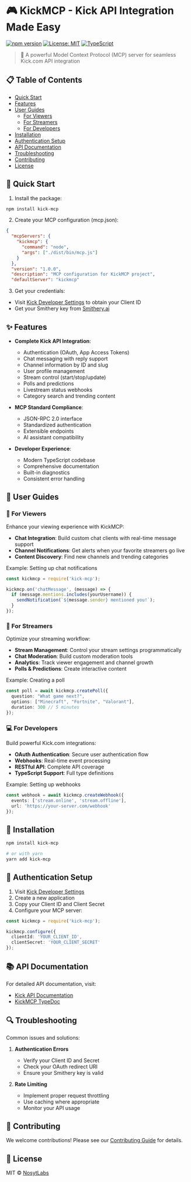 # 🎮 KickMCP - Kick API Integration Made Easy

[![npm version](https://img.shields.io/npm/v/kick-mcp.svg)](https://www.npmjs.com/package/kick-mcp)
[![License: MIT](https://img.shields.io/badge/License-MIT-yellow.svg)](https://opensource.org/licenses/MIT)
[![TypeScript](https://img.shields.io/badge/TypeScript-Ready-blue.svg)](https://www.typescriptlang.org/)

> 🚀 A powerful Model Context Protocol (MCP) server for seamless Kick.com API integration

## 📋 Table of Contents

- [Quick Start](#-quick-start)
- [Features](#-features)
- [User Guides](#-user-guides)
  - [For Viewers](#-for-viewers)
  - [For Streamers](#-for-streamers)
  - [For Developers](#-for-developers)
- [Installation](#-installation)
- [Authentication Setup](#-authentication-setup)
- [API Documentation](#-api-documentation)
- [Troubleshooting](#-troubleshooting)
- [Contributing](#-contributing)
- [License](#-license)

## 🚀 Quick Start

1. Install the package:
```bash
npm install kick-mcp
```

2. Create your MCP configuration (mcp.json):
```json
{
  "mcpServers": {
    "kickmcp": {
      "command": "node",
      "args": ["./dist/bin/mcp.js"]
    }
  },
  "version": "1.0.0",
  "description": "MCP configuration for KickMCP project",
  "defaultServer": "kickmcp"
```

3. Get your credentials:
- Visit [Kick Developer Settings](https://kick.com/settings/developer) to obtain your Client ID
- Get your Smithery key from [Smithery.ai](https://smithery.ai/server/@NosytLabs/kickmcp)

## ✨ Features

- **Complete Kick API Integration**:
  - Authentication (OAuth, App Access Tokens)
  - Chat messaging with reply support
  - Channel information by ID and slug
  - User profile management
  - Stream control (start/stop/update)
  - Polls and predictions
  - Livestream status webhooks
  - Category search and trending content

- **MCP Standard Compliance**:
  - JSON-RPC 2.0 interface
  - Standardized authentication
  - Extensible endpoints
  - AI assistant compatibility

- **Developer Experience**:
  - Modern TypeScript codebase
  - Comprehensive documentation
  - Built-in diagnostics
  - Consistent error handling

## 👥 User Guides

### 👀 For Viewers

Enhance your viewing experience with KickMCP:

- **Chat Integration**: Build custom chat clients with real-time message support
- **Channel Notifications**: Get alerts when your favorite streamers go live
- **Content Discovery**: Find new channels and trending categories

Example: Setting up chat notifications
```typescript
const kickmcp = require('kick-mcp');

kickmcp.on('chatMessage', (message) => {
  if (message.mentions.includes(yourUsername)) {
    sendNotification(`${message.sender} mentioned you!`);
  }
});
```

### 🎥 For Streamers

Optimize your streaming workflow:

- **Stream Management**: Control your stream settings programmatically
- **Chat Moderation**: Build custom moderation tools
- **Analytics**: Track viewer engagement and channel growth
- **Polls & Predictions**: Create interactive content

Example: Creating a poll
```typescript
const poll = await kickmcp.createPoll({
  question: "What game next?",
  options: ["Minecraft", "Fortnite", "Valorant"],
  duration: 300 // 5 minutes
});
```

### 💻 For Developers

Build powerful Kick.com integrations:

- **OAuth Authentication**: Secure user authentication flow
- **Webhooks**: Real-time event processing
- **RESTful API**: Complete API coverage
- **TypeScript Support**: Full type definitions

Example: Setting up webhooks
```typescript
const webhook = await kickmcp.createWebhook({
  events: ['stream.online', 'stream.offline'],
  url: 'https://your-server.com/webhook'
});
```

## 🔧 Installation

```bash
npm install kick-mcp

# or with yarn
yarn add kick-mcp
```

## 🔑 Authentication Setup

1. Visit [Kick Developer Settings](https://kick.com/settings/developer)
2. Create a new application
3. Copy your Client ID and Client Secret
4. Configure your MCP server:

```typescript
const kickmcp = require('kick-mcp');

kickmcp.configure({
  clientId: 'YOUR_CLIENT_ID',
  clientSecret: 'YOUR_CLIENT_SECRET'
});
```

## 📚 API Documentation

For detailed API documentation, visit:
- [Kick API Documentation](https://kick.com/api/docs)
- [KickMCP TypeDoc](https://nosytlabs.github.io/KickMCP/)

## 🔍 Troubleshooting

Common issues and solutions:

1. **Authentication Errors**
   - Verify your Client ID and Secret
   - Check your OAuth redirect URI
   - Ensure your Smithery key is valid

2. **Rate Limiting**
   - Implement proper request throttling
   - Use caching where appropriate
   - Monitor your API usage

## 🤝 Contributing

We welcome contributions! Please see our [Contributing Guide](CONTRIBUTING.md) for details.

## 📄 License

MIT © [NosytLabs](https://github.com/NosytLabs)
